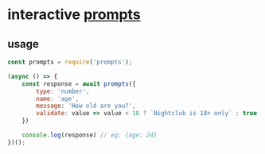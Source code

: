 # interactive [prompts](https://github.com/terkelg/prompts)

## usage
```js
const prompts = require('prompts');

(async () => {
    const response = await prompts({
        type: 'number',
        name: 'age',
        message: 'How old are you?',
        validate: value => value < 18 ? `Nightclub is 18+ only` : true
    })

    console.log(response) // eg: {age: 24}
})();
```
